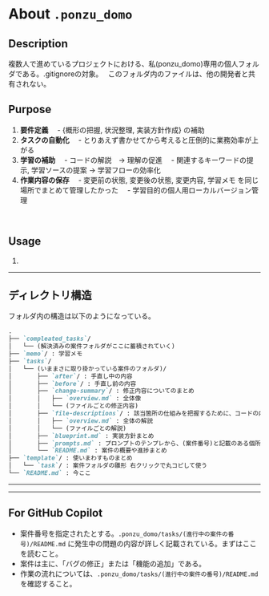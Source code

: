 # About `.ponzu_domo`

## Description

複数人で進めているプロジェクトにおける、私(ponzu_domo)専用の個人フォルダである。.gitignoreの対象。　
このフォルダ内のファイルは、他の開発者と共有されない。　
<br>

## Purpose

1. **要件定義**
　- {概形の把握, 状況整理, 実装方針作成} の補助
2. **タスクの自動化**
　- とりあえず書かせてから考えると圧倒的に業務効率が上がる
3. **学習の補助**
　- コードの解説　→ 理解の促進
　- 関連するキーワードの提示, 学習ソースの提案 → 学習フローの効率化
4. **作業内容の保存**
　- 変更前の状態, 変更後の状態, 変更内容, 学習メモ を同じ場所でまとめて管理したかった
　- 学習目的の個人用ローカルバージョン管理
<br>

## Usage

1.

---

## ディレクトリ構造

フォルダ内の構造は以下のようになっている。

```markdown
.
├── `compleated_tasks`/
│   └── (解決済みの案件フォルダがここに蓄積されていく)
├── `memo`/ : 学習メモ
├── `tasks`/
│   └── (いままさに取り掛かっている案件のフォルダ)/
│       ├── `after`/ : 手直し中の内容
│       ├── `before`/ : 手直し前の内容
│       ├── `change-summary`/ : 修正内容についてのまとめ
│       │   ├── `overview.md` : 全体像
│       │   └── (ファイルごとの修正内容)
│       ├── `file-descriptions`/ : 該当箇所の仕組みを把握するために、コードの内容や構造をかみ砕いたもの
│       │   ├── `overview.md` : 全体の解説
│       │   └── (ファイルごとの解説)
│       ├── `blueprint.md` : 実装方針まとめ
│       ├── `prompts.md` : プロンプトのテンプレから、(案件番号)と記載のある個所を該当する案件番号に書き換えたもの
│       └── `README.md` : 案件の概要や進捗まとめ
├── `template`/ : 使いまわすものまとめ
│   └── `task`/ : 案件フォルダの雛形 右クリックで丸コピして使う
└── `README.md` : 今ここ
```

---



---

## For GitHub Copilot

- 案件番号を指定されたとする。`.ponzu_domo/tasks/(進行中の案件の番号)/README.md` に発生中の問題の内容が詳しく記載されている。まずはここを読むこと。
- 案件は主に、「バグの修正」または「機能の追加」である。
- 作業の流れについては、`.ponzu_domo/tasks/(進行中の案件の番号)/README.md` を確認すること。
